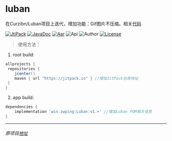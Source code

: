 # luban
在Curzibn/Luban项目上迭代，增加功能：Gif图片不压缩。相关[代码](https://github.com/zwping/luban/blob/master/luBanLibrary/src/main/java/top/zibin/luban/Checker.java)

[![JtiPack](https://jitpack.io/v/win.zwping/Luban.svg)](https://jitpack.io/#win.zwping/Luban)
[![JavaDoc](https://img.shields.io/badge/JavaDoc-Reference-orange.svg)](https://jitpack.io/com/github/zwping/Luban/v1.0/javadoc/)
[![Aar](https://img.shields.io/badge/aar-23.98kb-brightgreen.svg)](https://github.com/zwping/Luban/blob/master/Luban-lib-v1.0.aar?raw=true)
![Api](https://img.shields.io/badge/API-16%2B-brightgreen.svg)
![Author](https://img.shields.io/badge/%E4%BD%9C%E8%80%85-%E8%A9%B9%E6%96%87%E5%B9%B3-blue.svg)
[![License](https:git//camo.githubusercontent.com/fc8e0c80ec74887c0cbc124b5e8cec1009e6f596/68747470733a2f2f696d672e736869656c64732e696f2f62616467652f6c6963656e73652d417061636865253230322e302d626c75652e7376673f7374796c653d666c6174)](http://www.apache.org/licenses/LICENSE-2.0.html)

> 使用方法：

1. root build: 
``` gradle
allprojects {
 repositories {
    jcenter()
    maven { url "https://jitpack.io" } //增加JitPack仓库地址
 }
}
```

2. app build: 

``` gradle
dependencies {
    implementation 'win.zwping:Luban:v1.+' //增加Luban POM相关信息
}
```

-----

###### 原项目[地址](https://github.com/Curzibn/Luban)
